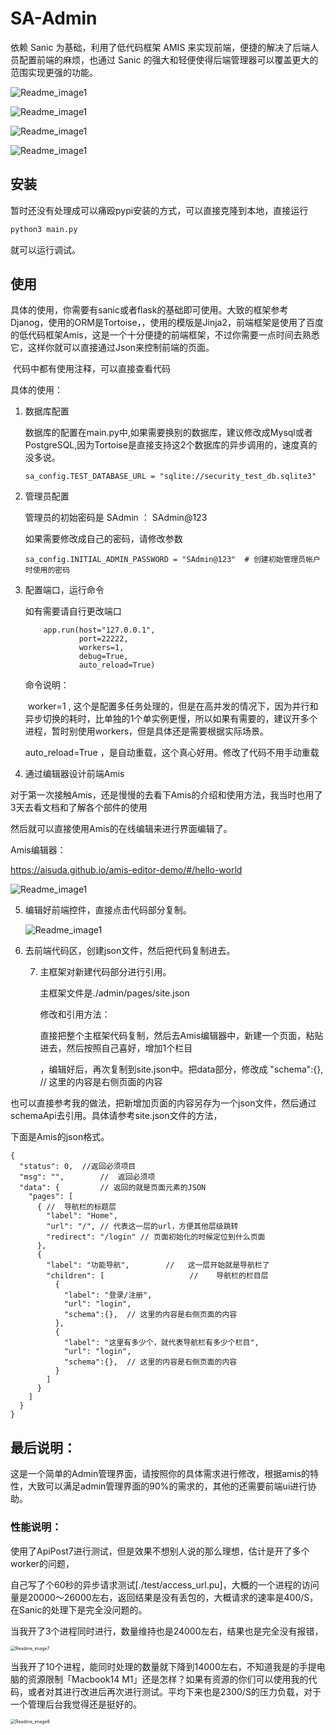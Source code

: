 # SA-Admin

依赖 Sanic 为基础，利用了低代码框架 AMIS 来实现前端，便捷的解决了后端人员配置前端的麻烦，也通过 Sanic 的强大和轻便使得后端管理器可以覆盖更大的范围实现更强的功能。

![Readme_image1](./Readme_image2.jpeg)

![Readme_image1](./Readme_image3.png)

![Readme_image1](./Readme_image4.png)

![Readme_image1](./Readme_image5.png)

## 安装



​	暂时还没有处理成可以痛殴pypi安装的方式，可以直接克隆到本地，直接运行

```python
python3 main.py
```

就可以运行调试。



## 使用

​		具体的使用，你需要有sanic或者flask的基础即可使用。大致的框架参考Djanog，使用的ORM是Tortoise，，使用的模版是Jinja2，前端框架是使用了百度的低代码框架Amis，这是一个十分便捷的前端框架，不过你需要一点时间去熟悉它，这样你就可以直接通过Json来控制前端的页面。

​		代码中都有使用注释，可以直接查看代码

具体的使用：

 1. 数据库配置

    数据库的配置在main.py中,如果需要换别的数据库，建议修改成Mysql或者PostgreSQL,因为Tortoise是直接支持这2个数据库的异步调用的，速度真的没多说。

    ```
    sa_config.TEST_DATABASE_URL = "sqlite://security_test_db.sqlite3"
    ```

    

    

 2. 管理员配置

    管理员的初始密码是 SAdmin ： SAdmin@123

    如果需要修改成自己的密码，请修改参数

    ```
    sa_config.INITIAL_ADMIN_PASSWORD = "SAdmin@123"  # 创建初始管理员帐户时使用的密码
    ```

    

 3. 配置端口，运行命令

    如有需要请自行更改端口

    ```
        app.run(host="127.0.0.1",
                port=22222,
                workers=1,
                debug=True,
                auto_reload=True)
    ```

    命令说明：

    ​	worker=1 , 这个是配置多任务处理的，但是在高并发的情况下，因为并行和异步切换的耗时，比单独的1个单实例更慢，所以如果有需要的，建议开多个进程，暂时别使用workers，但是具体还是需要根据实际场景。

      auto_reload=True ，是自动重载，这个真心好用。修改了代码不用手动重载

 4. 通过编辑器设计前端Amis

​	对于第一次接触Amis，还是慢慢的去看下Amis的介绍和使用方法，我当时也用了3天去看文档和了解各个部件的使用

然后就可以直接使用Amis的在线编辑来进行界面编辑了。

Amis编辑器：

https://aisuda.github.io/amis-editor-demo/#/hello-world

![Readme_image1](./Readme_image6.png)

5. 编辑好前端控件，直接点击代码部分复制。

   ![Readme_image1](./Readme_image1.png)

6. 去前端代码区，创建json文件，然后把代码复制进去。

   7. 主框架对新建代码部分进行引用。

      主框架文件是./admin/pages/site.json

      修改和引用方法：

      ​        直接把整个主框架代码复制，然后去Amis编辑器中，新建一个页面，粘贴进去，然后按照自己喜好，增加1个栏目

      ，编辑好后，再次复制到site.json中。把data部分，修改成  "schema":{},  // 这里的内容是右侧页面的内容

也可以直接参考我的做法，把新增加页面的内容另存为一个json文件，然后通过schemaApi去引用。具体请参考site.json文件的方法，

下面是Amis的json格式。

```
{
  "status": 0,	//返回必须项目
  "msg": "",		//	返回必须项
  "data": {			// 返回的就是页面元素的JSON
    "pages": [
      {	//	导航栏的标题层
        "label": "Home",
        "url": "/", // 代表这一层的url，方便其他层级跳转
        "redirect": "/login" // 页面初始化的时候定位到什么页面
      },
      {
        "label": "功能导航",		//	 这一层开始就是导航栏了
        "children": [					//	  导航栏的栏目层
          {
            "label": "登录/注册",
            "url": "login",
          	"schema":{},  // 这里的内容是右侧页面的内容
          },
          {
            "label": "这里有多少个，就代表导航栏有多少个栏目",
            "url": "login",
          	"schema":{},  // 这里的内容是右侧页面的内容
          }
        ]
      }
    ]
  }
}
```



## 最后说明：

​       这是一个简单的Admin管理界面，请按照你的具体需求进行修改，根据amis的特性，大致可以满足admin管理界面的90%的需求的，其他的还需要前端ui进行协助。

###  性能说明：

​        使用了ApiPost7进行测试，但是效果不想别人说的那么理想，估计是开了多个worker的问题，

​        自己写了个60秒的异步请求测试[./test/access_url.pu]，大概的一个进程的访问量是20000～26000左右，返回结果是没有丢包的，大概请求的速率是400/S，在Sanic的处理下是完全没问题的。

当我开了3个进程同时进行，数量维持也是24000左右，结果也是完全没有报错，

<img src="./Readme_image7.png" alt="Readme_image7" style="zoom:50%;" />

当我开了10个进程，能同时处理的数量就下降到14000左右，不知道我是的手提电脑的资源限制「Macbook14 M1」还是怎样？如果有资源的你们可以使用我的代码，或者对其进行改进后再次进行测试。平均下来也是2300/S的压力负载，对于一个管理后台我觉得还是挺好的。

<img src="./Readme_image8.png" alt="Readme_image8" style="zoom:50%;" />
